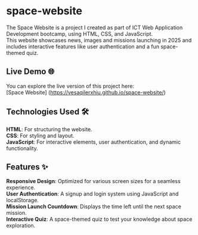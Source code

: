 # space-website

The Space Website is a project I created as part of ICT Web Application Development bootcamp, using HTML, CSS, and JavaScript.  
This website showcases news, images and missions launching in 2025 and includes interactive features like user authentication and a fun space-themed quiz.  

## Live Demo 🌐    
You can explore the live version of this project here:  
[Space Website] (https://vesaqilerxhiu.github.io/space-website/)  

## Technologies Used 🛠️  
**HTML**: For structuring the website.  
**CSS**: For styling and layout.  
**JavaScript**: For interactive elements, user authentication, and dynamic functionality.  

## Features ✨ 
**Responsive Design**: Optimized for various screen sizes for a seamless experience.  
**User Authentication**: A signup and login system using JavaScript and localStorage.  
**Mission Launch Countdown**: Displays the time left until the next space mission.  
**Interactive Quiz**: A space-themed quiz to test your knowledge about space exploration. 



